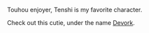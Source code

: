 Touhou enjoyer, Tenshi is my favorite character.

Check out this cutie, under the name [Devork](https://github.com/devorkk).
